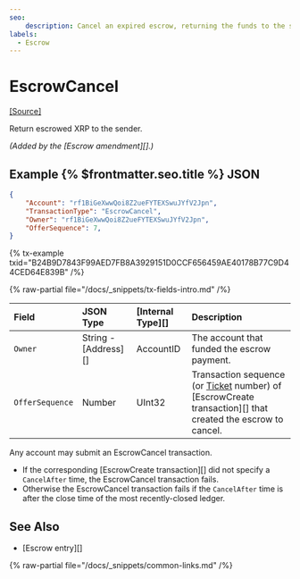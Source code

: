 ```yaml
---
seo:
    description: Cancel an expired escrow, returning the funds to the sender.
labels:
  - Escrow
---
```

# EscrowCancel

[[Source]](https://github.com/XRPLF/rippled/blob/master/src/xrpld/app/tx/detail/Escrow.cpp "Source")

Return escrowed XRP to the sender.

_(Added by the [Escrow amendment][].)_

## Example {% $frontmatter.seo.title %} JSON

```json
{
    "Account": "rf1BiGeXwwQoi8Z2ueFYTEXSwuJYfV2Jpn",
    "TransactionType": "EscrowCancel",
    "Owner": "rf1BiGeXwwQoi8Z2ueFYTEXSwuJYfV2Jpn",
    "OfferSequence": 7,
}
```

{% tx-example txid="B24B9D7843F99AED7FB8A3929151D0CCF656459AE40178B77C9D44CED64E839B" /%}


{% raw-partial file="/docs/_snippets/tx-fields-intro.md" /%}

| Field           | JSON Type            | [Internal Type][] | Description                |
|:----------------|:---------------------|:------------------|:---------------------------|
| `Owner`         | String - [Address][] | AccountID         | The account that funded the escrow payment. |
| `OfferSequence` | Number               | UInt32            | Transaction sequence (or [Ticket](../../../../concepts/accounts/tickets.md) number) of [EscrowCreate transaction][] that created the escrow to cancel. |

Any account may submit an EscrowCancel transaction.

* If the corresponding [EscrowCreate transaction][] did not specify a `CancelAfter` time, the EscrowCancel transaction fails.
* Otherwise the EscrowCancel transaction fails if the `CancelAfter` time is after the close time of the most recently-closed ledger.

## See Also

- [Escrow entry][]

{% raw-partial file="/docs/_snippets/common-links.md" /%}
